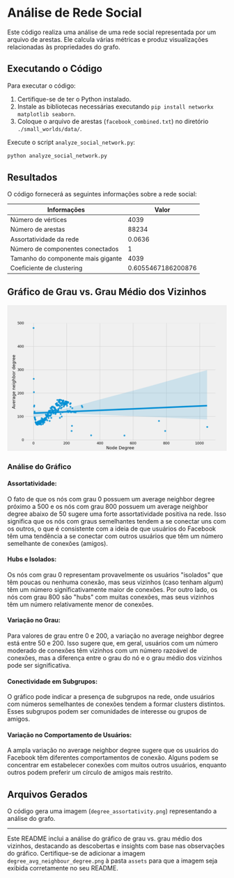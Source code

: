 # Análise de Rede Social

Este código realiza uma análise de uma rede social representada por um arquivo de arestas. Ele calcula várias métricas e produz visualizações relacionadas às propriedades do grafo.

## Executando o Código

Para executar o código:

1. Certifique-se de ter o Python instalado.
2. Instale as bibliotecas necessárias executando `pip install networkx matplotlib seaborn`.
3. Coloque o arquivo de arestas (`facebook_combined.txt`) no diretório `./small_worlds/data/`.

Execute o script `analyze_social_network.py`:

```bash
python analyze_social_network.py
```

## Resultados

O código fornecerá as seguintes informações sobre a rede social:

| Informações                        | Valor                      |
|-----------------------------------|----------------------------|
| Número de vértices                | 4039                       |
| Número de arestas                 | 88234                      |
| Assortatividade da rede           | 0.0636                     |
| Número de componentes conectados  | 1                          |
| Tamanho do componente mais gigante | 4039                       |
| Coeficiente de clustering         | 0.6055467186200876          |

## Gráfico de Grau vs. Grau Médio dos Vizinhos

![Grau vs. Grau Médio dos Vizinhos](small_worlds/assets/degree_avg_neigbhour_degree.png)

### Análise do Gráfico

#### Assortatividade:
O fato de que os nós com grau 0 possuem um average neighbor degree próximo a 500 e os nós com grau 800 possuem um average neighbor degree abaixo de 50 sugere uma forte assortatividade positiva na rede. Isso significa que os nós com graus semelhantes tendem a se conectar uns com os outros, o que é consistente com a ideia de que usuários do Facebook têm uma tendência a se conectar com outros usuários que têm um número semelhante de conexões (amigos).

#### Hubs e Isolados:
Os nós com grau 0 representam provavelmente os usuários "isolados" que têm poucas ou nenhuma conexão, mas seus vizinhos (caso tenham algum) têm um número significativamente maior de conexões. Por outro lado, os nós com grau 800 são "hubs" com muitas conexões, mas seus vizinhos têm um número relativamente menor de conexões.

#### Variação no Grau:
Para valores de grau entre 0 e 200, a variação no average neighbor degree está entre 50 e 200. Isso sugere que, em geral, usuários com um número moderado de conexões têm vizinhos com um número razoável de conexões, mas a diferença entre o grau do nó e o grau médio dos vizinhos pode ser significativa.

#### Conectividade em Subgrupos:
O gráfico pode indicar a presença de subgrupos na rede, onde usuários com números semelhantes de conexões tendem a formar clusters distintos. Esses subgrupos podem ser comunidades de interesse ou grupos de amigos.

#### Variação no Comportamento de Usuários:
A ampla variação no average neighbor degree sugere que os usuários do Facebook têm diferentes comportamentos de conexão. Alguns podem se concentrar em estabelecer conexões com muitos outros usuários, enquanto outros podem preferir um círculo de amigos mais restrito.

## Arquivos Gerados

O código gera uma imagem (`degree_assortativity.png`) representando a análise do grafo.

---

Este README inclui a análise do gráfico de grau vs. grau médio dos vizinhos, destacando as descobertas e insights com base nas observações do gráfico. Certifique-se de adicionar a imagem `degree_avg_neighbour_degree.png` à pasta `assets` para que a imagem seja exibida corretamente no seu README.
